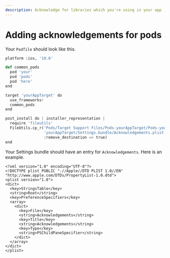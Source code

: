 ```yaml
---
description: Acknowledge for libraries which you're using in your app
---
```


# Adding acknowledgements for pods

Your `Podfile` should look like this.

```python
platform :ios, '10.0'

def common_pods
  pod 'your'
  pod 'pods'
  pod 'here'
end

target 'yourAppTarget' do
  use_frameworks!
  common_pods
end

post_install do | installer_representation |
  require 'fileutils'
  FileUtils.cp_r('Pods/Target Support Files/Pods-yourAppTarget/Pods-yourAppTarget-acknowledgements.plist',
                 'yourAppTarget/Settings.bundle/Acknowledgements.plist',
                 :remove_destination => true)
end
```

Your Settings bundle should have an entry for `Acknowledgements`. Here is an example.

```markup
<?xml version="1.0" encoding="UTF-8"?>
<!DOCTYPE plist PUBLIC "-//Apple//DTD PLIST 1.0//EN" "http://www.apple.com/DTDs/PropertyList-1.0.dtd">
<plist version="1.0">
<dict>
  <key>StringsTable</key>
  <string>Root</string>
  <key>PreferenceSpecifiers</key>
  <array>
    <dict>
      <key>File</key>
      <string>Acknowledgements</string>
      <key>Title</key>
      <string>Acknowledgements</string>
      <key>Type</key>
      <string>PSChildPaneSpecifier</string>
    </dict>
  </array>
</dict>
</plist>
```

